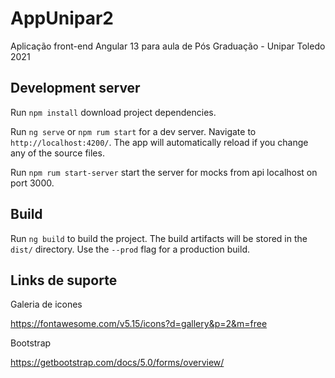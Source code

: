 # AppUnipar2

Aplicação front-end Angular 13 para aula de Pós Graduação - Unipar Toledo 2021


## Development server

Run `npm install` download project dependencies.

Run `ng serve` or `npm rum start` for a dev server. Navigate to `http://localhost:4200/`. The app will automatically reload if you change any of the source files.

Run `npm rum start-server` start the server for mocks from api localhost on port 3000.

## Build

Run `ng build` to build the project. The build artifacts will be stored in the `dist/` directory. Use the `--prod` flag for a production build.



## Links de suporte

Galeria de icones

https://fontawesome.com/v5.15/icons?d=gallery&p=2&m=free


Bootstrap

https://getbootstrap.com/docs/5.0/forms/overview/
